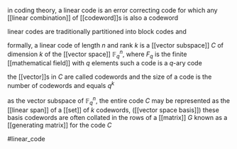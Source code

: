 in coding theory, a linear code is an error correcting code for which any [[linear combination]] of [[codeword]]s is also a codeword

linear codes are traditionally partitioned into block codes and 

formally, a linear code of length $n$ and rank $k$ is a [[vector subspace]] $C$ of dimension $k$ of the [[vector space]] $\mathbb{F}_q^n$, where $F_q$ is the finite [[mathematical field]] with $q$ elements
such a code is a $q$-ary code

the [[vector]]s in $C$ are called codewords and the size of a code is the number of codewords and equals $q^k$

as the vector subspace of $\mathbb{F}^n_q$, the entire code $C$ may be represented as the [[linear span]] of a [[set]] of $k$ codewords, ([[vector space basis]])
these basis codewords are often collated in the rows of a [[matrix]] $G$ known as a [[generating matrix]] for the code $C$

#linear_code 
